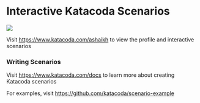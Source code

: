 # Interactive Katacoda Scenarios

[![](http://shields.katacoda.com/katacoda/ashaikh/count.svg)](https://www.katacoda.com/ashaikh "Get your profile on Katacoda.com")

Visit https://www.katacoda.com/ashaikh to view the profile and interactive scenarios

### Writing Scenarios
Visit https://www.katacoda.com/docs to learn more about creating Katacoda scenarios

For examples, visit https://github.com/katacoda/scenario-example
